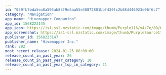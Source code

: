```yaml
---
id: "059fb7bda5ea8a595ab83f9e6aa55e48872801bbf430fc2b68d446923e06f6c7"
category: "Navigation"
app_name: "Hivemapper Companion"
app_id: 1568223145
app_icon: https://is1-ssl.mzstatic.com/image/thumb/Purple116/v4/7e/80/0e/7e800ed8-58d6-5bdc-53a5-32a99ae1d467/AppIcon-1x_U007emarketing-0-7-0-85-220.png/1024x1024bb.png
app_screenshot: https://is1-ssl.mzstatic.com/image/thumb/PurpleSource116/v4/c8/57/3c/c8573cfe-48f8-e89b-8b62-d47cd8bd2029/30e5a24d-7705-42fa-8127-ed154248c09f_6.5__U00281_U0029.png/1284x2778bb.png
publisher_id: 1568223147
publisher_name: "Hivemapper Inc."
rank: 292
most_recent_release: 2024-01-25 00:00:00
release_count_in_past_year: 26
release_count_in_past_year_category: 10
release_count_in_past_year_top_in_category: 21
---
```

